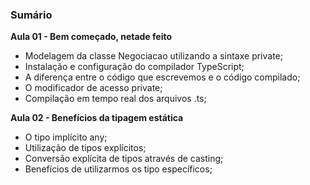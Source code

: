 ### Sumário

**Aula 01 - Bem começado, netade feito**

- Modelagem da classe Negociacao utilizando a sintaxe private;
- Instalação e configuração do compilador TypeScript;
- A diferença entre o código que escrevemos e o código compilado;
- O modificador de acesso private;
- Compilação em tempo real dos arquivos .ts;

**Aula 02 - Benefícios da tipagem estática**

- O tipo implícito any;
- Utilização de tipos explícitos;
- Conversão explícita de tipos através de casting;
- Benefícios de utilizarmos os tipo específicos;